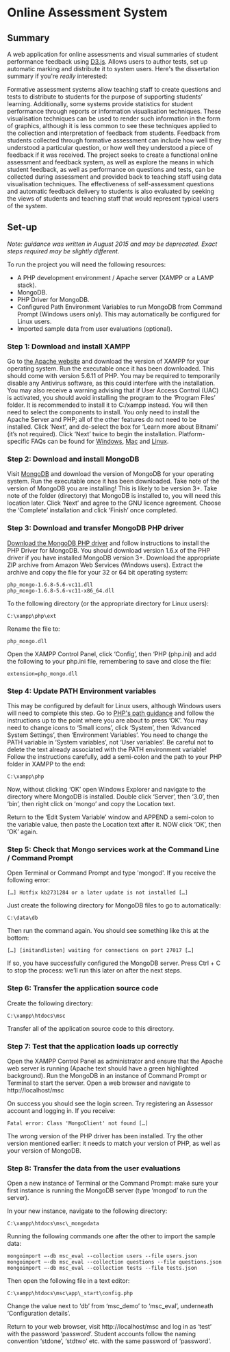 # Online Assessment System

## Summary 

A web application for online assessments and visual summaries of student performance feedback using [D3.js](https://d3js.org/). Allows users to author tests, set up automatic marking and distribute it to system users. Here's the dissertation summary if you're *really* interested:

Formative assessment systems allow teaching staff to create questions and tests to distribute to students for the purpose of supporting students’ learning. Additionally, some systems provide statistics for student performance through reports or information visualisation techniques. These visualisation techniques can be used to render such information in the form of graphics, although it is less common to see these techniques applied to the collection and interpretation of feedback from students. Feedback from students collected through formative assessment can include how well they understood a particular question, or how well they understood a piece of feedback if it was received. The project seeks to create a functional online assessment and feedback system, as well as explore the means in which student feedback, as well as performance on questions and tests, can be collected during assessment and provided back to teaching staff using data visualisation techniques. The effectiveness of self-assessment questions and automatic feedback delivery to students is also evaluated by seeking the views of students and teaching staff that would represent typical users of the system.

## Set-up

*Note: guidance was written in August 2015 and may be deprecated. Exact steps required may be slightly different.*

To run the project you will need the following resources:
* A PHP development environment / Apache server (XAMPP or a LAMP stack).
* MongoDB.
* PHP Driver for MongoDB.
* Configured Path Environment Variables to run MongoDB from Command Prompt (Windows users only). This may automatically be configured for Linux users.
* Imported sample data from user evaluations (optional).

### Step 1: Download and install XAMPP

Go to [the Apache website](https://www.apachefriends.org/index.html) and download the version of XAMPP for your operating system. Run the executable once it has been downloaded. This should come with version 5.6.11 of PHP.
You may be required to temporarily disable any Antivirus software, as this could interfere with the installation. You may also receive a warning advising that if User Access Control (UAC) is activated, you should avoid installing the program to the ‘Program Files’ folder. It is recommended to install it to C:/xampp instead.
You will then need to select the components to install. You only need to install the Apache Server and PHP; all of the other features do not need to be installed. Click ‘Next’, and de-select the box for ‘Learn more about Bitnami’ (it’s not required). Click ‘Next’ twice to begin the installation.
Platform-specific FAQs can be found for [Windows](https://www.apachefriends.org/faq_windows.html), [Mac](https://www.apachefriends.org/faq_osx.html) and [Linux](https://www.apachefriends.org/faq_linux.html).

### Step 2: Download and install MongoDB

Visit [MongoDB](https://www.mongodb.org/downloads) and download the version of MongoDB for your operating system. Run the executable once it has been downloaded. Take note of the version of MongoDB you are installing! This is likely to be version 3+. Take note of the folder (directory) that MongoDB is installed to, you will need this location later.
Click ‘Next’ and agree to the GNU licence agreement. Choose the ‘Complete’ installation and click ‘Finish’ once completed.

### Step 3: Download and transfer MongoDB PHP driver

[Download the MongoDB PHP driver](http://docs.mongodb.org/ecosystem/drivers/php/) and follow instructions to install the PHP Driver for MongoDB. You should download version 1.6.x of the PHP driver if you have installed MongoDB version 3+. Download the appropriate ZIP archive from Amazon Web Services (Windows users). Extract the archive and copy the file for your 32 or 64 bit operating system:

```
php_mongo-1.6.8-5.6-vc11.dll
php_mongo-1.6.8-5.6-vc11-x86_64.dll
```

To the following directory (or the appropriate directory for Linux users):

```
C:\xampp\php\ext
```

Rename the file to:

```
php_mongo.dll
```

Open the XAMPP Control Panel, click ‘Config’, then ‘PHP (php.ini) and add the following to your php.ini file, remembering to save and close the file:

```
extension=php_mongo.dll
```

### Step 4: Update PATH Environment variables

This may be configured by default for Linux users, although Windows users will need to complete this step. Go to [PHP's path guidance](http://us3.php.net/manual/en/faq.installation.php#faq.installation.addtopath) and follow the instructions up to the point where you are about to press ‘OK’. You may need to change icons to ‘Small icons’, click ‘System’, then ‘Advanced System Settings’, then ‘Environment Variables’. You need to change the PATH variable in ‘System variables’, not ‘User variables’. Be careful not to delete the text already associated with the PATH environment variable! Follow the instructions carefully, add a semi-colon and the path to your PHP folder in XAMPP to the end:

```
C:\xampp\php
```

Now, without clicking ‘OK’ open Windows Explorer and navigate to the directory where MongoDB is installed. Double click ‘Server’, then ‘3.0’, then ‘bin’, then right click on ‘mongo’ and copy the Location text.

Return to the ‘Edit System Variable’ window and APPEND a semi-colon to the variable value, then paste the Location text after it. NOW click ‘OK’, then ‘OK’ again.

### Step 5: Check that Mongo services work at the Command Line / Command Prompt

Open Terminal or Command Prompt and type 'mongod'. If you receive the following error:

```
[…] Hotfix kb2731284 or a later update is not installed […]
```

Just create the following directory for MongoDB files to go to automatically:

```
C:\data\db
```

Then run the command again. You should see something like this at the bottom:

```
[…] [initandlisten] waiting for connections on port 27017 […]
```

If so, you have successfully configured the MongoDB server. Press Ctrl + C to stop the process: we’ll run this later on after the next steps.

### Step 6: Transfer the application source code

Create the following directory:

```
C:\xampp\htdocs\msc
```

Transfer all of the application source code to this directory.

### Step 7: Test that the application loads up correctly

Open the XAMPP Control Panel as administrator and ensure that the Apache web server is running (Apache text should have a green highlighted background). Run the MongoDB in an instance of Command Prompt or Terminal to start the server. Open a web browser and navigate to http://localhost/msc

On success you should see the login screen. Try registering an Assessor account and logging in. If you receive:

```
Fatal error: Class 'MongoClient' not found […]
```

The wrong version of the PHP driver has been installed. Try the other version mentioned earlier: it needs to match your version of PHP, as well as your version of MongoDB.

### Step 8: Transfer the data from the user evaluations

Open a new instance of Terminal or the Command Prompt: make sure your first instance is running the MongoDB server (type ‘mongod’ to run the server).

In your new instance, navigate to the following directory:

```
C:\xampp\htdocs\msc\_mongodata
```

Running the following commands one after the other to import the sample data:

```
mongoimport –-db msc_eval --collection users --file users.json
mongoimport –-db msc_eval --collection questions --file questions.json
mongoimport –-db msc_eval --collection tests --file tests.json
```

Then open the following file in a text editor:

```
C:\xampp\htdocs\msc\app\_start\config.php
```

Change the value next to ‘db’ from ‘msc_demo’ to ‘msc_eval’, underneath ‘Configuration details’.

Return to your web browser, visit http://localhost/msc and log in as ‘test’ with the password ‘password’. Student accounts follow the naming convention ‘stdone’, ‘stdtwo’ etc. with the same password of ‘password’.
